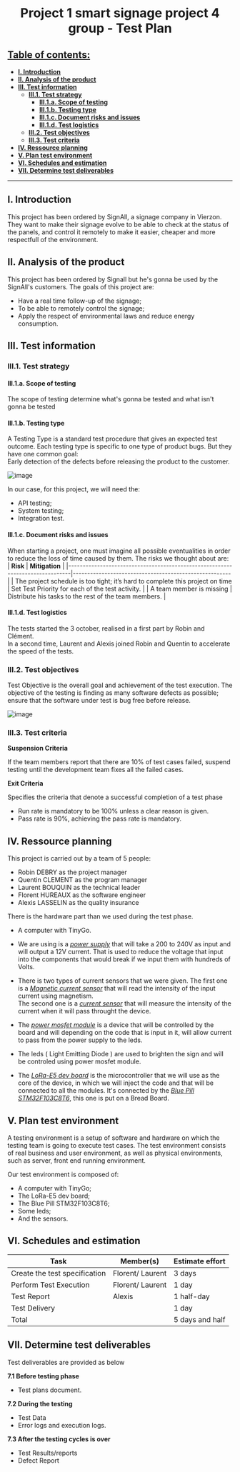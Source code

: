 <h1 style="text-align: center">Project 1 smart signage project 4 group - Test Plan</h1>

<h2 style="text-decoration: underline">Table of contents:</h2>

- [**I. Introduction**](#i-introduction)
- [**II. Analysis of the product**](#ii-analysis-of-the-product)
- [**III. Test information**](#iii-test-information)
  - [**III.1. Test strategy**](#iii1-test-strategy)
    - [**III.1.a. Scope of testing**](#iii1a-scope-of-testing)
    - [**III.1.b. Testing type**](#iii1b-testing-type)
    - [**III.1.c. Document risks and issues**](#iii1c-document-risks-and-issues)
    - [**III.1.d. Test logistics**](#iii1d-test-logistics)
  - [**III.2. Test objectives**](#iii2-test-objectives)
  - [**III.3. Test criteria**](#iii3-test-criteria)
- [**IV. Ressource planning**](#iv-ressource-planning)
- [**V. Plan test environment**](#v-plan-test-environment)
- [**VI. Schedules and estimation**](#vi-schedules-and-estimation)
- [**VII. Determine test deliverables**](#vii-determine-test-deliverables)
  
---  

## **I. Introduction**

This project has been ordered by SignAll, a signage company in Vierzon. <br>
They want to make their signage evolve to be able to check at the status of the panels, and control it remotely to make it easier, cheaper and more respectfull of the environment.

## **II. Analysis of the product**
This project has been ordered by Signall but he's gonna be used by the SignAll's customers. 
The goals of this project are: 
- Have a real time follow-up of the signage; 
- To be able to remotely control the signage;
- Apply the respect of environmental laws and reduce energy consumption. 

## **III. Test information**
### **III.1. Test strategy**
#### **III.1.a. Scope of testing**
The scope of testing determine what's gonna be tested and what isn't gonna be tested

#### **III.1.b. Testing type**
A Testing Type is a standard test procedure that gives an expected test outcome.
Each testing type is specific to one type of product bugs. But they have one common goal: <br>
Early detection of the defects before releasing the product to the customer.

![image](https://www.guru99.com/images/TestManagement/testmanagement_article_2_4_7.png)

In our case, for this project, we will need the:
- API testing;
- System testing;
- Integration test.

#### **III.1.c. Document risks and issues**
When starting a project, one must imagine all possible eventualities in order to reduce the loss of time caused by them. The risks we thought about are:
| **Risk**                                                                      | **Mitigation**                                        |
|-------------------------------------------------------------------------------|-------------------------------------------------------|
| The project schedule is too tight; it’s hard to complete this project on time | Set Test Priority for each of the test activity.      |
| A team member is missing                                                      | Distribute his tasks to the rest of the team members. |


#### **III.1.d. Test logistics**
The tests started the 3 october, realised in a first part by Robin and Clément. <br>
In a second time, Laurent and Alexis joined Robin and Quentin to accelerate the speed of the tests. <br>

### **III.2. Test objectives**
Test Objective is the overall goal and achievement of the test execution. The objective of the testing is finding as many software defects as possible; ensure that the software under test is bug free before release.

![image](https://cdn.discordapp.com/attachments/450761035016699906/1031832888460709948/unknown.png)

### **III.3. Test criteria**

**Suspension Criteria** <br>

If the team members report that there are 10% of test cases failed, suspend testing until the
development team fixes all the failed cases.

**Exit Criteria** <br>

Specifies the criteria that denote a successful completion of a test phase
- Run rate is mandatory to be 100% unless a clear reason is given.
- Pass rate is 90%, achieving the pass rate is mandatory.


## **IV. Ressource planning**
This project is carried out by a team of 5 people: <br>
* Robin DEBRY as the project manager
* Quentin CLEMENT as the program manager
* Laurent BOUQUIN as the technical leader
* Florent HUREAUX as the software engineer
* Alexis LASSELIN as the quality insurance

There is the hardware part than we used during the test phase.<br>
* A computer with TinyGo.
* We are using is a [*power supply*](https://glpower.eu/en/product/gpv-18/) that will take a 200 to 240V as input and will output a 12V current. That is used to reduce the voltage that input into the components that would break if we input them with hundreds of Volts.

* There is two types of current sensors that we were given. The first one is a [*Magnetic current sensor*](https://electropeak.com/learn/interfacing-zmct103c-5a-ac-current-transformer-module-with-arduino/) that will read the intensity of the input current using magnetism.<br>
The second one is a [*current sensor*](https://www.elecrow.com/acs712-current-sensor-30a-p-710.html) that will measure the intensity of the current when it will pass throught the device.


* The [*power mosfet module*](https://www.robotics.org.za/XY-MOS) is a device that will be controlled by the board and will depending on the code that is input in it, will allow current to pass from the power supply to the leds.
* The leds ( Light Emitting Diode ) are used to brighten the sign and will be controled using power mosfet module.

* The [*LoRa-E5 dev board*](https://www.mouser.fr/new/seeed-studio/seeed-lora-e5-development-kit/) is the microcontroller that we will use as the core of the device, in which we will inject the code and that will be connected to all the modules. It's connected by the [*Blue Pill STM32F103C8T6*](https://rees52.com/other-devlopment-boards/2581-stm32f103c8t6-arm-stm32-minimum-system-development-board-module-for-arduino-na266), this one is put on a Bread Board.

## **V. Plan test environment**
A testing environment is a setup of software and hardware on which the testing team is going to execute test cases. The test environment consists of real business and user environment, as well as physical environments, such as server, front end running environment.

Our test environment is composed of:
- A computer with TinyGo;
- The LoRa-E5 dev board;
- The Blue Pill STM32F103C8T6;
- Some leds;
- And the sensors.

## **VI. Schedules and estimation**
| **Task**                      | **Member(s)**  | **Estimate effort** |
|-------------------------------|----------------|---------------------|
| Create the test specification |Florent/ Laurent|       3 days        |
| Perform Test Execution        |Florent/ Laurent|       1 day         |
| Test Report                   |     Alexis     |     1 half-day      |
| Test Delivery                 |                |       1 day         |
| Total                         |                |   5 days and half   |

## **VII. Determine test deliverables**
Test deliverables are provided as below

**7.1 Before testing phase**
- Test plans document.
  
**7.2 During the testing**
- Test Data
- Error logs and execution logs.

**7.3 After the testing cycles is over**
- Test Results/reports
- Defect Report